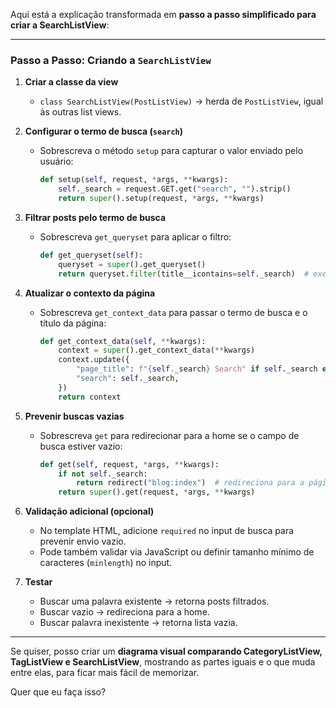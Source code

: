 Aqui está a explicação transformada em **passo a passo simplificado para criar a SearchListView**:

---

### Passo a Passo: Criando a `SearchListView`

1. **Criar a classe da view**

   * `class SearchListView(PostListView)` → herda de `PostListView`, igual às outras list views.

2. **Configurar o termo de busca (`search`)**

   * Sobrescreva o método `setup` para capturar o valor enviado pelo usuário:

     ```python
     def setup(self, request, *args, **kwargs):
         self._search = request.GET.get("search", "").strip()
         return super().setup(request, *args, **kwargs)
     ```

3. **Filtrar posts pelo termo de busca**

   * Sobrescreva `get_queryset` para aplicar o filtro:

     ```python
     def get_queryset(self):
         queryset = super().get_queryset()
         return queryset.filter(title__icontains=self._search)  # exemplo filtrando pelo título
     ```

4. **Atualizar o contexto da página**

   * Sobrescreva `get_context_data` para passar o termo de busca e o título da página:

     ```python
     def get_context_data(self, **kwargs):
         context = super().get_context_data(**kwargs)
         context.update({
             "page_title": f"{self._search} Search" if self._search else "Search",
             "search": self._search,
         })
         return context
     ```

5. **Prevenir buscas vazias**

   * Sobrescreva `get` para redirecionar para a home se o campo de busca estiver vazio:

     ```python
     def get(self, request, *args, **kwargs):
         if not self._search:
             return redirect("blog:index")  # redireciona para a página inicial
         return super().get(request, *args, **kwargs)
     ```

6. **Validação adicional (opcional)**

   * No template HTML, adicione `required` no input de busca para prevenir envio vazio.
   * Pode também validar via JavaScript ou definir tamanho mínimo de caracteres (`minlength`) no input.

7. **Testar**

   * Buscar uma palavra existente → retorna posts filtrados.
   * Buscar vazio → redireciona para a home.
   * Buscar palavra inexistente → retorna lista vazia.

---

Se quiser, posso criar um **diagrama visual comparando CategoryListView, TagListView e SearchListView**, mostrando as partes iguais e o que muda entre elas, para ficar mais fácil de memorizar.

Quer que eu faça isso?
